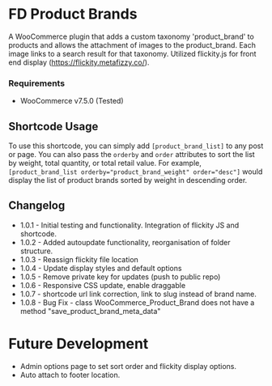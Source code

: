 # FD Product Brands
A WooCommerce plugin that adds a custom taxonomy 'product_brand' to products and allows the attachment of images to the product_brand. Each image links to a search result for that taxonomy. Utilized flickity.js for front end display (https://flickity.metafizzy.co/).

### Requirements
* WooCommerce v7.5.0 (Tested)
  
## Shortcode Usage
To use this shortcode, you can simply add `[product_brand_list]` to any post or page. You can also pass the `orderby` and `order` attributes to sort the list by weight, total quantity, or total retail value. For example, `[product_brand_list orderby="product_brand_weight" order="desc"]` would display the list of product brands sorted by weight in descending order.

## Changelog
* 1.0.1 - Initial testing and functionality. Integration of flickity JS and shortcode.
* 1.0.2 - Added autoupdate functionality, reorganisation of folder structure.
* 1.0.3 - Reassign flickity file location
* 1.0.4 - Update display styles and default options
* 1.0.5 - Remove private key for updates (push to public repo)
* 1.0.6 - Responsive CSS update, enable draggable
* 1.0.7 - shortcode url link correction, link to slug instead of brand name.
* 1.0.8 - Bug Fix - class WooCommerce_Product_Brand does not have a method "save_product_brand_meta_data"


# Future Development
* Admin options page to set sort order and flickity display options.
* Auto attach to footer location.